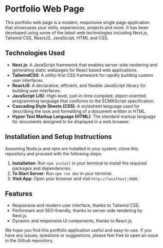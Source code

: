 # Portfolio Web Page

This portfolio web page is a modern, responsive single page application that showcases your skills, experiences,
projects and more. It has been developed using some of the latest web technologies including Next.js, Tailwind CSS,
ReactJS, JavaScript, HTML and CSS.

## Technologies Used

- **Next.js**: A JavaScript framework that enables server-side rendering and generating static webpages for React based
  web applications.
- **TailwindCSS**: A utility-first CSS framework for rapidly building custom user interfaces.
- **ReactJS**: A declarative, efficient, and flexible JavaScript library for building user interfaces.
- **JavaScript (JS)**: High-level, just-in-time compiled, object-oriented programming language that conforms to the
  ECMAScript specification.
- **Cascading Style Sheets (CSS)**: A stylesheet language used for describing the look and formatting of a document
  written in HTML.
- **Hyper Text Markup Language (HTML)**: The standard markup language for documents designed to be displayed in a web
  browser.

## Installation and Setup Instructions

Assuming Node.js and npm are installed in your system, clone this repository and proceed with the following steps:

1. **Installation**: Run `npm install` in your terminal to install the required packages and dependencies.
2. **To Start Server**: Run `npm run dev` in your terminal.
3. **Visit App**: Open your browser and visit `http://localhost:3000`.

## Features

- Responsive and modern user interface, thanks to Tailwind CSS.
- Performant and SEO-friendly, thanks to server-side rendering by Next.js.
- Dynamic and responsive UI components, thanks to React.js.

We hope you find this portfolio application useful and easy-to-use. If you have any issues, questions or suggestions,
please feel free to open an issue in the Github repository.
